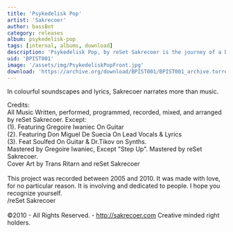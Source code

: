 ```yaml
---
title: 'Psykedelisk Pop'
artist: 'Sakrecoer'
author: bassBot
category: releases
album: psykedelisk-pop
tags: [internal, albums, download]
description: 'Psykedelisk Pop, by reSet Sakrecoer is the journey of a boyish Piaf on a pounding kick-ride.'
uid: 'BPIST001'
image: '/assets/img/PsykedeliskPopFront.jpg'
download: 'https://archive.org/download/BPIST001/BPIST001_archive.torrent'
---
```

In colourful soundscapes and lyrics, Sakrecoer narrates more than music.

Credits:<br />
All Music Written, performed, programmed, recorded, mixed, and arranged by reSet Sakrecoer. Except:<br />(1). Featuring Gregoire Iwaniec On Guitar<br />(2). Featuring Don Miguel De Suecia On Lead Vocals & Lyrics<br />(3). Feat Soulfed On Guitar & Dr.Tikov on Synths.<br />Mastered by Gregoire Iwaniec, Except "Step Up". Mastered by reSet Sakrecoer.<br />Cover Art by Trans Ritarn and reSet Sakrecoer<br /><br />This project was recorded between 2005 and 2010. It was made with love, for no particular reason. It is involving and dedicated to people. I hope you recognize yourself.<br />/reSet Sakrecoer<br /><br />©2010 - All Rights Reserved. - http://sakrecoer.com Creative minded right holders.